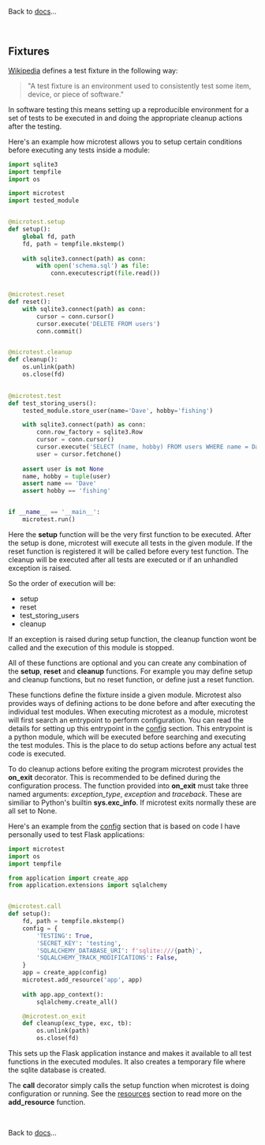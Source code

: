 Back to [docs](index.md)...

<br>

## Fixtures

[Wikipedia](https://en.wikipedia.org/wiki/Test_fixture) defines a test fixture in the following way: 
>"A test fixture is an environment used to consistently test some item, device, or piece of software."

In software testing this means setting up a reproducible environment for a set of tests to be executed in and doing the appropriate cleanup actions after the testing.

Here's an example how microtest allows you to setup certain conditions before executing any tests inside a module:

```python
import sqlite3
import tempfile
import os

import microtest
import tested_module


@microtest.setup
def setup():
    global fd, path
    fd, path = tempfile.mkstemp()
    
    with sqlite3.connect(path) as conn:
        with open('schema.sql') as file:
            conn.executescript(file.read())


@microtest.reset
def reset():
    with sqlite3.connect(path) as conn:
        cursor = conn.cursor()
        cursor.execute('DELETE FROM users')
        conn.commit()


@microtest.cleanup
def cleanup():
    os.unlink(path)
    os.close(fd)
    

@microtest.test
def test_storing_users():
    tested_module.store_user(name='Dave', hobby='fishing')

    with sqlite3.connect(path) as conn:
        conn.row_factory = sqlite3.Row
        cursor = conn.cursor()
        cursor.execute('SELECT (name, hobby) FROM users WHERE name = Dave')
        user = cursor.fetchone()
    
    assert user is not None
    name, hobby = tuple(user)
    assert name == 'Dave'
    assert hobby == 'fishing'


if __name__ == '__main__':
    microtest.run()
```

Here the **setup** function will be the very first function to be executed. After the setup is done, microtest will execute all tests in the given module. If the reset function is registered it will be called before every test function. The cleanup will be executed after all tests are executed or if an unhandled exception is raised.

So the order of execution will be:

  - setup
  - reset
  - test_storing_users
  - cleanup

If an exception is raised during setup function, the cleanup function wont be called and the execution of this module is stopped.

All of these functions are optional and you can create any combination of the **setup**, **reset** and **cleanup** functions. For example you may define setup and cleanup functions, but no reset function, or define just a reset function.

These functions define the fixture inside a given module. Microtest also provides ways of defining actions to be done before and after executing the individual test modules. When executing microtest as a module, microtest will first search an entrypoint to perform configuration. You can read the details for setting up this entrypoint in the [config](config.md) section. This entrypoint is a python module, which will be executed before searching and executing the test modules. This is the place to do setup actions before any actual test code is executed.

To do cleanup actions before exiting the program microtest provides the **on_exit** decorator. This is recommended to be defined during the configuration process. The function provided into **on_exit** must take three named arguments: *exception_type*, *exception* and *traceback*. These are similiar to Python's builtin **sys.exc_info**. If microtest exits normally these are all set to None.

Here's an example from the [config](config.md) section that is based on code I have personally used to test Flask applications:

```python
import microtest
import os
import tempfile

from application import create_app
from application.extensions import sqlalchemy


@microtest.call
def setup():
    fd, path = tempfile.mkstemp()
    config = {
        'TESTING': True,
        'SECRET_KEY': 'testing',
        'SQLALCHEMY_DATABASE_URI': f'sqlite:///{path}',
        'SQLALCHEMY_TRACK_MODIFICATIONS': False,
    }
    app = create_app(config)
    microtest.add_resource('app', app)
    
    with app.app_context():
        sqlalchemy.create_all()

    @microtest.on_exit
    def cleanup(exc_type, exc, tb):
        os.unlink(path)
        os.close(fd)

```
This sets up the Flask application instance and makes it available to all test functions in the executed modules. It also creates a temporary file where the sqlite database is created.

The **call** decorator simply calls the setup function when microtest is doing configuration or running. See the [resources](resources.md) section to read more on the **add_resource** function.


<br>

Back to [docs](index.md)...